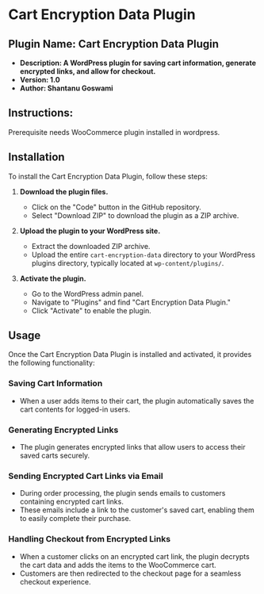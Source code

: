 # Cart Encryption Data Plugin
## Plugin Name: Cart Encryption Data Plugin
- **Description: A WordPress plugin for saving cart information, generate encrypted links, and allow  for checkout.**
- **Version: 1.0**
- **Author: Shantanu Goswami**

## Instructions:

Prerequisite needs WooCommerce plugin installed in wordpress.

## Installation

To install the Cart Encryption Data Plugin, follow these steps:

1. **Download the plugin files.**
   - Click on the "Code" button in the GitHub repository.
   - Select "Download ZIP" to download the plugin as a ZIP archive.

2. **Upload the plugin to your WordPress site.**
   - Extract the downloaded ZIP archive.
   - Upload the entire `cart-encryption-data` directory to your WordPress plugins directory, typically located at `wp-content/plugins/`.

3. **Activate the plugin.**
   - Go to the WordPress admin panel.
   - Navigate to "Plugins" and find "Cart Encryption Data Plugin."
   - Click "Activate" to enable the plugin.

## Usage

Once the Cart Encryption Data Plugin is installed and activated, it provides the following functionality:

### Saving Cart Information

- When a user adds items to their cart, the plugin automatically saves the cart contents for logged-in users.

### Generating Encrypted Links

- The plugin generates encrypted links that allow users to access their saved carts securely.

### Sending Encrypted Cart Links via Email

- During order processing, the plugin sends emails to customers containing encrypted cart links.
- These emails include a link to the customer's saved cart, enabling them to easily complete their purchase.

### Handling Checkout from Encrypted Links

- When a customer clicks on an encrypted cart link, the plugin decrypts the cart data and adds the items to the WooCommerce cart.
- Customers are then redirected to the checkout page for a seamless checkout experience.


